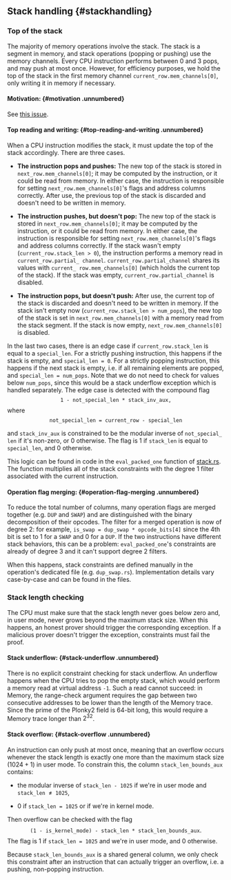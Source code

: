 ## Stack handling {#stackhandling}

### Top of the stack

The majority of memory operations involve the stack. The stack is a
segment in memory, and stack operations (popping or pushing) use the
memory channels. Every CPU instruction performs between 0 and 3 pops,
and may push at most once. However, for efficiency purposes, we hold the
top of the stack in the first memory channel
`current_row.mem_channels[0]`, only writing it in memory if necessary.

#### Motivation: {#motivation .unnumbered}

See [this issue](https://github.com/0xPolygonZero/plonky2/issues/1149).

#### Top reading and writing: {#top-reading-and-writing .unnumbered}

When a CPU instruction modifies the stack, it must update the top of the
stack accordingly. There are three cases.

-   **The instruction pops and pushes:** The new top of the stack is
    stored in `next_row.mem_channels[0]`; it may be computed by the
    instruction, or it could be read from memory. In either case, the
    instruction is responsible for setting `next_row.mem_channels[0]`'s
    flags and address columns correctly. After use, the previous top of
    the stack is discarded and doesn't need to be written in memory.

-   **The instruction pushes, but doesn't pop:** The new top of the
    stack is stored in `next_row.mem_channels[0]`; it may be computed by
    the instruction, or it could be read from memory. In either case,
    the instruction is responsible for setting
    `next_row.mem_channels[0]`'s flags and address columns correctly. If
    the stack wasn't empty (`current_row.stack_len > 0`), the
    instruction performs a memory read in
    `current_row.partial_ channel`. `current_row.partial_channel` shares
    its values with `current_ row.mem_channels[0]` (which holds the
    current top of the stack). If the stack was empty,
    `current_row.partial_channel` is disabled.

-   **The instruction pops, but doesn't push:** After use, the current
    top of the stack is discarded and doesn't need to be written in
    memory. If the stack isn't empty now
    (`current_row.stack_len > num_pops`), the new top of the stack is
    set in `next_row.mem_channels[0]` with a memory read from the stack
    segment. If the stack is now empty, `next_row.mem_channels[0]` is
    disabled.

In the last two cases, there is an edge case if `current_row.stack_len`
is equal to a `special_len`. For a strictly pushing instruction, this
happens if the stack is empty, and `special_len = 0`. For a strictly
popping instruction, this happens if the next stack is empty, i.e. if
all remaining elements are popped, and `special_len = num_pops`. Note
that we do not need to check for values below `num_pops`, since this
would be a stack underflow exception which is handled separately. The
edge case is detected with the compound flag
$$\texttt{1 - not\_special\_len * stack\_inv\_aux,}$$ where
$$\texttt{not\_special\_len = current\_row - special\_len}$$

and `stack_inv_aux` is constrained to be the modular inverse of
`not_special_ len` if it's non-zero, or 0 otherwise. The flag is 1 if
`stack_len` is equal to `special_len`, and 0 otherwise.

This logic can be found in code in the `eval_packed_one` function of
[stack.rs](https://github.com/0xPolygonZero/plonky2/blob/main/evm/src/cpu/stack.rs).
The function multiplies all of the stack constraints with the degree 1
filter associated with the current instruction.

#### Operation flag merging: {#operation-flag-merging .unnumbered}

To reduce the total number of columns, many operation flags are merged
together (e.g. `DUP` and `SWAP`) and are distinguished with the binary
decomposition of their opcodes. The filter for a merged operation is now
of degree 2: for example, `is_swap = dup_swap * opcode_bits[4]` since
the 4th bit is set to 1 for a `SWAP` and 0 for a `DUP`. If the two
instructions have different stack behaviors, this can be a problem:
`eval_packed_one`'s constraints are already of degree 3 and it can't
support degree 2 filters.

When this happens, stack constraints are defined manually in the
operation's dedicated file (e.g. `dup_swap.rs`). Implementation details
vary case-by-case and can be found in the files.

### Stack length checking

The CPU must make sure that the stack length never goes below zero and,
in user mode, never grows beyond the maximum stack size. When this
happens, an honest prover should trigger the corresponding exception. If
a malicious prover doesn't trigger the exception, constraints must fail
the proof.

#### Stack underflow: {#stack-underflow .unnumbered}

There is no explicit constraint checking for stack underflow. An
underflow happens when the CPU tries to pop the empty stack, which would
perform a memory read at virtual address `-1`. Such a read cannot
succeed: in Memory, the range-check argument requires the gap between
two consecutive addresses to be lower than the length of the Memory
trace. Since the prime of the Plonky2 field is 64-bit long, this would
require a Memory trace longer than $2^{32}$.

#### Stack overflow: {#stack-overflow .unnumbered}

An instruction can only push at most once, meaning that an overflow
occurs whenever the stack length is exactly one more than the maximum
stack size ($1024+1$) in user mode. To constrain this, the column
`stack_len_bounds_aux` contains:

-   the modular inverse of `stack_len - 1025` if we're in user mode and
    `stack_len `$\neq$` 1025`,

-   0 if `stack_len = 1025` or if we're in kernel mode.

Then overflow can be checked with the flag
$$\texttt{(1 - is\_kernel\_mode) - stack\_len * stack\_len\_bounds\_aux}.$$
The flag is 1 if `stack_len = 1025` and we're in user mode, and 0
otherwise.

Because `stack_len_bounds_aux` is a shared general column, we only check
this constraint after an instruction that can actually trigger an
overflow, i.e. a pushing, non-popping instruction.
